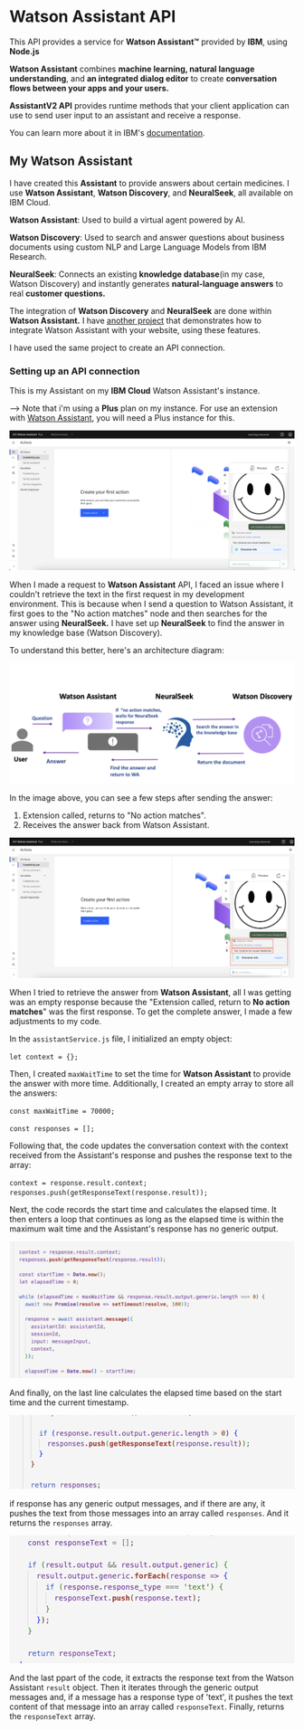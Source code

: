 # Watson Assistant API

This API provides a service for **Watson Assistant™️** provided by **IBM**, using **Node.js**

**Watson Assistant** combines **machine learning, natural language understanding**, and **an integrated dialog editor** to create **conversation flows between your apps and your users.**

**AssistantV2 API** provides runtime methods that your client application can use to send user input to an assistant and receive a response.

You can learn more about it in IBM's [documentation](https://cloud.ibm.com/apidocs/assistant-v2?code=node).

## My Watson Assistant

I have created this **Assistant** to provide answers about certain medicines. I use **Watson Assistant**, **Watson Discovery**, and **NeuralSeek**, all available on IBM Cloud.

**Watson Assistant**: Used to build a virtual agent powered by AI.

**Watson Discovery**: Used to search and answer questions about business documents using custom NLP and Large Language Models from IBM Research.

**NeuralSeek**: Connects an existing **knowledge database**(in my case, Watson Discovery) and instantly generates **natural-language answers** to real **customer questions.**

The integration of **Watson Discovery** and **NeuralSeek** are done within **Watson Assistant.** I have [another project](https://github.com/miucciaknows/Medicine-Assistant) that demonstrates how to integrate Watson Assistant with your website, using these features.

I have used the same project to create an API connection.

### Setting up an API connection

This is my Assistant on my **IBM Cloud** Watson Assistant's instance.

--> Note that i'm using a **Plus** plan on my instance. For use an extension with [Watson Assistant](https://cloud.ibm.com/docs/assistant?topic=assistant-index), you will need a Plus instance for this.

![Watson Assistant](./images/00.png)

When I made a request to **Watson Assistant** API, I faced an issue where I couldn't retrieve the text in the first request in my development environment. This is because when I send a question to Watson Assistant, it first goes to the "No action matches" node and then searches for the answer using **NeuralSeek.** I have set up **NeuralSeek** to find the answer in my knowledge base (Watson Discovery).

To understand this better, here's an architecture diagram:

![Architecture of my application](./images/02.png)

In the image above, you can see a few steps after sending the answer:

1. Extension called, returns to "No action matches".
2. Receives the answer back from Watson Assistant.

![Receiving the answer from WA](./images/01.png)

When I tried to retrieve the answer from **Watson Assistant**, all I was getting was an empty response because the "Extension called, return to **No action matches**" was the first response. To get the complete answer, I made a few adjustments to my code.

In the `assistantService.js` file, I initialized an empty object:

`let context = {};`

Then, I created `maxWaitTime` to set the time for **Watson Assistant** to provide the answer with more time. Additionally, I created an empty array to store all the answers:

`const maxWaitTime = 70000;`

`const responses = [];`

Following that, the code updates the conversation context with the context received from the Assistant's response and pushes the response text to the array:

`context = response.result.context;`
`responses.push(getResponseText(response.result));`

Next, the code records the start time and calculates the elapsed time. It then enters a loop that continues as long as the elapsed time is within the maximum wait time and the Assistant's response has no generic output.

![Code](./images/03.png)

And finally, on the last line calculates the elapsed time based on the start time and the current timestamp.

![Code](./images/04.png)

if response has any generic output messages, and if there are any, it pushes the text from those messages into an array called `responses`. And it returns the `responses` array.

![Code](./images/05.png)

And the last ppart of the code, it extracts the response text from the Watson Assistant `result` object. Then it iterates through the generic output messages and, if a message has a response type of 'text', it pushes the text content of that message into an array called `responseText`. Finally, returns the `responseText` array.
